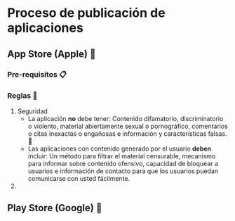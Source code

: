 # Proceso de publicación de aplicaciones

## App Store (Apple) 🍎
### Pre-requisitos 📋

### Reglas 📐
1. Seguridad
    - La aplicación **no** debe tener: Contenido difamatorio, discriminatorio o violento, material abiertamente sexual o pornográfico, comentarios o citas inexactas o engañosas e información y características falsas. 🚫
    - Las aplicaciones con contenido generado por el usuario **deben** incluir: Un método para filtrar el material censurable, mecanismo para informar sobre contenido ofensivo, capacidad de bloquear a usuarios e información de contacto para que los usuarios puedan comunicarse con usted fácilmente.
2. 

## Play Store (Google) 🤖
